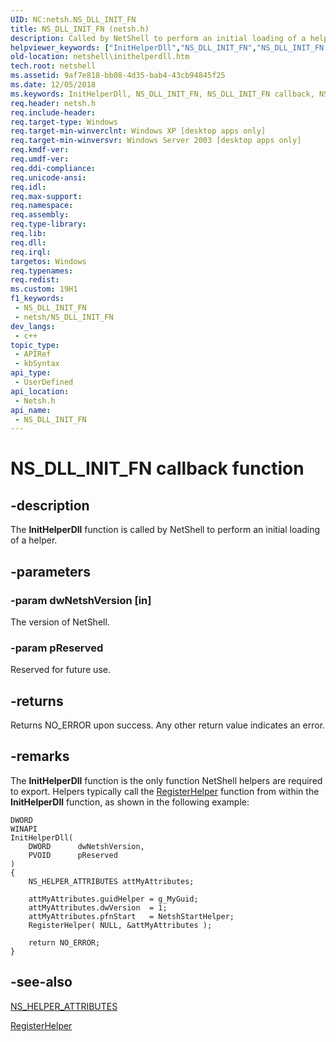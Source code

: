 ```yaml
---
UID: NC:netsh.NS_DLL_INIT_FN
title: NS_DLL_INIT_FN (netsh.h)
description: Called by NetShell to perform an initial loading of a helper.
helpviewer_keywords: ["InitHelperDll","NS_DLL_INIT_FN","NS_DLL_INIT_FN callback","NS_DLL_INIT_FN callback function [NetShell]","_netsh_inithelperdll","netsh/NS_DLL_INIT_FN","netshell.inithelperdll"]
old-location: netshell\inithelperdll.htm
tech.root: netshell
ms.assetid: 9af7e818-bb08-4d35-bab4-43cb94845f25
ms.date: 12/05/2018
ms.keywords: InitHelperDll, NS_DLL_INIT_FN, NS_DLL_INIT_FN callback, NS_DLL_INIT_FN callback function [NetShell], _netsh_inithelperdll, netsh/NS_DLL_INIT_FN, netshell.inithelperdll
req.header: netsh.h
req.include-header: 
req.target-type: Windows
req.target-min-winverclnt: Windows XP [desktop apps only]
req.target-min-winversvr: Windows Server 2003 [desktop apps only]
req.kmdf-ver: 
req.umdf-ver: 
req.ddi-compliance: 
req.unicode-ansi: 
req.idl: 
req.max-support: 
req.namespace: 
req.assembly: 
req.type-library: 
req.lib: 
req.dll: 
req.irql: 
targetos: Windows
req.typenames: 
req.redist: 
ms.custom: 19H1
f1_keywords:
 - NS_DLL_INIT_FN
 - netsh/NS_DLL_INIT_FN
dev_langs:
 - c++
topic_type:
 - APIRef
 - kbSyntax
api_type:
 - UserDefined
api_location:
 - Netsh.h
api_name:
 - NS_DLL_INIT_FN
---
```


# NS_DLL_INIT_FN callback function


## -description

The 
<b>InitHelperDll</b> function is called by NetShell to perform an initial loading of a helper.

## -parameters

### -param dwNetshVersion [in]

The version of NetShell.

### -param pReserved

Reserved for future use.

## -returns

Returns NO_ERROR upon success. Any other return value indicates an error.

## -remarks

The 
<b>InitHelperDll</b> function is the only function NetShell helpers are required to export. Helpers typically call the 
<a href="/previous-versions/windows/desktop/api/netsh/nf-netsh-registerhelper">RegisterHelper</a> function from within the 
<b>InitHelperDll</b> function, as shown in the following example:


``` syntax
DWORD
WINAPI
InitHelperDll(
    DWORD      dwNetshVersion,
    PVOID      pReserved
)
{
    NS_HELPER_ATTRIBUTES attMyAttributes;

    attMyAttributes.guidHelper = g_MyGuid;
    attMyAttributes.dwVersion  = 1;
    attMyAttributes.pfnStart   = NetshStartHelper;
    RegisterHelper( NULL, &attMyAttributes );

    return NO_ERROR;
}
```


## -see-also

<a href="/windows/desktop/api/netsh/ns-netsh-ns_helper_attributes">NS_HELPER_ATTRIBUTES</a>



<a href="/previous-versions/windows/desktop/api/netsh/nf-netsh-registerhelper">RegisterHelper</a>
